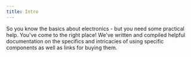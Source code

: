 ```yaml
---
title: Intro
---
```


So you know the basics about electronics - but you need some practical help. You've come to the right place! We've written and compiled helpful documentation on the specifics and intricacies of using specific components as well as links for buying them.

